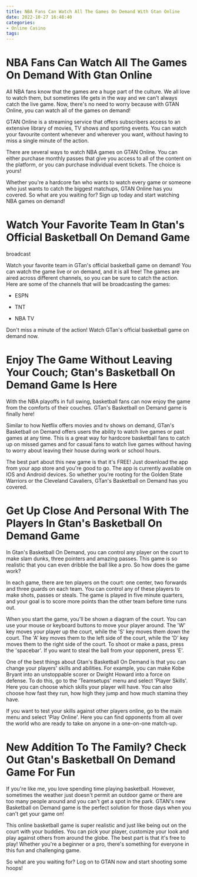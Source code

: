 ```yaml
---
title: NBA Fans Can Watch All The Games On Demand With Gtan Online
date: 2022-10-27 16:48:40
categories:
- Online Casino
tags:
---
```



#  NBA Fans Can Watch All The Games On Demand With Gtan Online

All NBA fans know that the games are a huge part of the culture. We all love to watch them, but sometimes life gets in the way and we can't always catch the live game. Now, there's no need to worry because with GTAN Online, you can watch all of the games on demand!

 GTAN Online is a streaming service that offers subscribers access to an extensive library of movies, TV shows and sporting events. You can watch your favourite content whenever and wherever you want, without having to miss a single minute of the action.

There are several ways to watch NBA games on GTAN Online. You can either purchase monthly passes that give you access to all of the content on the platform, or you can purchase individual event tickets. The choice is yours!

Whether you're a hardcore fan who wants to watch every game or someone who just wants to catch the biggest matchups, GTAN Online has you covered. So what are you waiting for? Sign up today and start watching NBA games on demand!

#  Watch Your Favorite Team In Gtan's Official Basketball On Demand Game

broadcast

Watch your favorite team in GTan's official basketball game on demand! You can watch the game live or on demand, and it is all free! The games are aired across different channels, so you can be sure to catch the action. Here are some of the channels that will be broadcasting the games:

- ESPN

- TNT

- NBA TV

Don't miss a minute of the action! Watch GTan's official basketball game on demand now.

#  Enjoy The Game Without Leaving Your Couch; Gtan's Basketball On Demand Game Is Here

With the NBA playoffs in full swing, basketball fans can now enjoy the game from the comforts of their couches. GTan's Basketball on Demand game is finally here!

Similar to how Netflix offers movies and tv shows on demand, GTan's Basketball on Demand offers users the ability to watch live games or past games at any time. This is a great way for hardcore basketball fans to catch up on missed games and for casual fans to watch live games without having to worry about leaving their house during work or school hours.

The best part about this new game is that it's FREE! Just download the app from your app store and you're good to go. The app is currently available on IOS and Android devices. So whether you're rooting for the Golden State Warriors or the Cleveland Cavaliers, GTan's Basketball on Demand has you covered.

#  Get Up Close And Personal With The Players In Gtan's Basketball On Demand Game

In Gtan's Basketball On Demand, you can control any player on the court to make slam dunks, three pointers and amazing passes. This game is so realistic that you can even dribble the ball like a pro. So how does the game work?

In each game, there are ten players on the court: one center, two forwards and three guards on each team. You can control any of these players to make shots, passes or steals. The game is played in five minute quarters, and your goal is to score more points than the other team before time runs out.

When you start the game, you'll be shown a diagram of the court. You can use your mouse or keyboard buttons to move your player around. The 'W' key moves your player up the court, while the 'S' key moves them down the court. The 'A' key moves them to the left side of the court, while the 'D' key moves them to the right side of the court. To shoot or make a pass, press the 'spacebar'. If you want to steal the ball from your opponent, press 'E'.

One of the best things about Gtan's Basketball On Demand is that you can change your players' skills and abilities. For example, you can make Kobe Bryant into an unstoppable scorer or Dwight Howard into a force on defense. To do this, go to the 'Teamsetups' menu and select 'Player Skills'. Here you can choose which skills your player will have. You can also choose how fast they run, how high they jump and how much stamina they have.

If you want to test your skills against other players online, go to the main menu and select 'Play Online'. Here you can find opponents from all over the world who are ready to take on anyone in a one-on-one match-up.

#  New Addition To The Family? Check Out Gtan's Basketball On Demand Game For Fun

If you're like me, you love spending time playing basketball. However, sometimes the weather just doesn't permit an outdoor game or there are too many people around and you can't get a spot in the park. GTAN's new Basketball on Demand game is the perfect solution for those days when you can't get your game on!

This online basketball game is super realistic and just like being out on the court with your buddies. You can pick your player, customize your look and play against others from around the globe. The best part is that it's free to play! Whether you're a beginner or a pro, there's something for everyone in this fun and challenging game.

So what are you waiting for? Log on to GTAN now and start shooting some hoops!